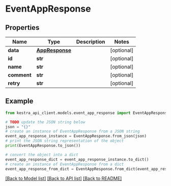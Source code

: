 # EventAppResponse


## Properties

Name | Type | Description | Notes
------------ | ------------- | ------------- | -------------
**data** | [**AppResponse**](AppResponse.md) |  | [optional] 
**id** | **str** |  | [optional] 
**name** | **str** |  | [optional] 
**comment** | **str** |  | [optional] 
**retry** | **str** |  | [optional] 

## Example

```python
from kestra_api_client.models.event_app_response import EventAppResponse

# TODO update the JSON string below
json = "{}"
# create an instance of EventAppResponse from a JSON string
event_app_response_instance = EventAppResponse.from_json(json)
# print the JSON string representation of the object
print(EventAppResponse.to_json())

# convert the object into a dict
event_app_response_dict = event_app_response_instance.to_dict()
# create an instance of EventAppResponse from a dict
event_app_response_from_dict = EventAppResponse.from_dict(event_app_response_dict)
```
[[Back to Model list]](../README.md#documentation-for-models) [[Back to API list]](../README.md#documentation-for-api-endpoints) [[Back to README]](../README.md)


